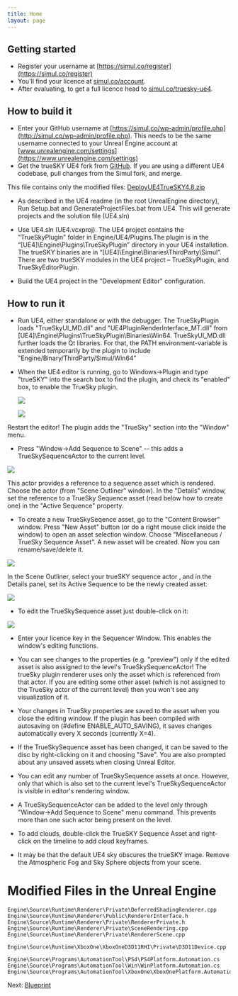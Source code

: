 ```yaml
---
title: Home
layout: page
---
```

Getting started
---
* Register your username at [https://simul.co/register](https://simul.co/register)
* You'll find your licence at [simul.co/account](https://simul.co/account).
* After evaluating, to get a full licence head to [simul.co/truesky-ue4](https://simul.co/truesky-ue4).

How to build it
---
* Enter your GitHub username at [https://simul.co/wp-admin/profile.php](http://simul.co/wp-admin/profile.php). This needs to be the same username connected to your Unreal Engine account at [www.unrealengine.com/settings](https://www.unrealengine.com/settings)
* Get the trueSKY UE4 fork from [GitHub](https://github.com/simul/UnrealEngine).
If you are using a different UE4 codebase, pull changes from the Simul fork, and merge.

This file contains only the modified files:
[DeployUE4TrueSKY4.8.zip](https://simul.co/wp-content/uploads/private/master/DeployUE4TrueSKY4.8.zip)

* As described in the UE4 readme (in the root UnrealEngine directory), Run Setup.bat and GenerateProjectFiles.bat from UE4. This will generate projects and the solution file (UE4.sln)

* Use UE4.sln (UE4.vcxproj).
The UE4 project contains the "TrueSkyPlugin" folder in Engine/UE4/Plugins.The plugin is in the “[UE4]\Engine\Plugins\TrueSkyPlugin” directory in your UE4 installation.
The trueSKY binaries are in “[UE4]\Engine\Binaries\ThirdParty\Simul”. 
There are two trueSKY modules in the UE4 project – TrueSkyPlugin, and TrueSkyEditorPlugin.


* Build the UE4 project in the "Development Editor" configuration.


How to run it
---
* Run UE4, either standalone or with the debugger.
The TrueSkyPlugin loads "TrueSkyUI_MD.dll" and "UE4PluginRenderInterface_MT.dll" from [UE4]\Engine\Plugins\TrueSkyPlugin\Binaries\Win64.
TrueSkyUI_MD.dll further loads the Qt libraries. For that, the PATH environment-variable is extended temporarily by the plugin to include "Engine/Binary/ThirdParty/Simul/Win64"
* When the UE4 editor is running, go to Windows->Plugin and type "trueSKY" into the search box to find the plugin, and check its "enabled" box, to enable the TrueSky plugin.

  <a href="http://simul.co/wp-content/uploads/2014/07/UE4_ShowPlugins.png"><img src="http://simul.co/wp-content/uploads/2014/07/UE4_ShowPlugins-96x300.png" /></a>

  <a href="http://docs.simul.co/unrealengine/images/EnableTrueSKY.png"><img src="http://docs.simul.co/unrealengine/images/EnableTrueSKY.png" /></a>

Restart the editor! The plugin adds the "TrueSky" section into the "Window" menu.

* Press "Window->Add Sequence to Scene" -- this adds a TrueSkySequenceActor to the current level.

 <a href="http://simul.co/wp-content/uploads/2014/07/UE4_AddSequence.png"><img src="http://simul.co/wp-content/uploads/2014/07/UE4_AddSequence-81x300.png"/></a> 

This actor provides a reference to a sequence asset which is rendered. Choose the actor (from "Scene Outliner" window). In the "Details" window, set the reference to a TrueSky Sequence asset (read below how to create one) in the "Active Sequence" property.

* To create a new TrueSkySeqence asset, go to the "Content Browser" window. Press "New Asset" button (or do a right mouse click inside the window) to open an asset selection window. Choose "Miscellaneous / TrueSky Sequence Asset". A new asset will be created. Now you can rename/save/delete it.

<a href="http://simul.co/wp-content/uploads/2014/07/UE4_CreateAsset.png"><img src="http://simul.co/wp-content/uploads/2014/07/UE4_CreateAsset-233x300.png"/></a> 

 In the Scene Outliner, select your trueSKY sequence actor , and in the Details panel, set its Active Sequence to be the newly created asset: 
 
<a href="http://simul.co/wp-content/uploads/2014/07/Clipboard-Image-8.png"><img src="http://simul.co/wp-content/uploads/2014/07/Clipboard-Image-8-150x150.png"/></a> 

* To edit the TrueSkySequence asset just double-click on it:

<a class=" id=" title="" href="http://simul.co/wp-content/uploads/2014/07/Editor.png"><img src="http://simul.co/wp-content/uploads/2014/07/Editor-150x150.png" /></a>

* Enter your licence key in the Sequencer Window. This enables the window's editing functions.

* You can see changes to the properties (e.g. "preview") only if the edited asset is also assigned to the level's TrueSkySequenceActor! The trueSky plugin renderer uses only the asset which is referenced from that actor. If you are editing some other asset (which is not assigned to the TrueSky actor of the current level) then you won't see any visualization of it.

* Your changes in TrueSky properties are saved to the asset when you close the editing window. If the plugin has been compiled with autosaving on (#define ENABLE_AUTO_SAVING), it saves changes automatically every X seconds (currently X=4).

* If the TrueSkySequence asset has been changed, it can be saved to the disc by right-clicking on it and choosing "Save". You are also prompted about any unsaved assets when closing Unreal Editor.

* You can edit any number of TrueSkySequence assets at once. However, only that which is also set to the current level's TrueSkySequenceActor is visible in editor's rendering window.

* A TrueSkySequenceActor can be added to the level only through "Window->Add Sequence to Scene" menu command. This prevents more than one such actor being present on the level.

* To add clouds, double-click the TrueSKY Sequence Asset and right-click on the timeline to add cloud keyframes.

* It may be that the default UE4 sky obscures the trueSKY image. Remove the Atmospheric Fog and Sky Sphere objects from your scene.


Modified Files in the Unreal Engine
===================================

	Engine\Source\Runtime\Renderer\Private\DeferredShadingRenderer.cpp
	Engine\Source\Runtime\Renderer\Public\RendererInterface.h
	Engine\Source\Runtime\Renderer\Private\RendererPrivate.h
	Engine\Source\Runtime\Renderer\Private\SceneRendering.cpp
	Engine\Source\Runtime\Renderer\Private\RendererScene.cpp

	Engine\Source\Runtime\XboxOne\XboxOneD3D11RHI\Private\D3D11Device.cpp

	Engine\Source\Programs\AutomationTool\PS4\PS4Platform.Automation.cs
	Engine\Source\Programs\AutomationTool\Win\WinPlatform.Automation.cs
	Engine\Source\Programs\AutomationTool\XboxOne\XboxOnePlatform.Automation.cs

Next: <a href="/unrealengine/Blueprint">Blueprint</a>